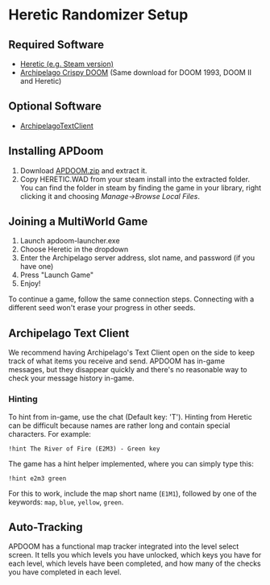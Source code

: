 # Heretic Randomizer Setup

## Required Software

- [Heretic (e.g. Steam version)](https://store.steampowered.com/app/2390/Heretic_Shadow_of_the_Serpent_Riders/)
- [Archipelago Crispy DOOM](https://github.com/Daivuk/apdoom/releases) (Same download for DOOM 1993, DOOM II and Heretic)

## Optional Software

- [ArchipelagoTextClient](https://github.com/ArchipelagoMW/Archipelago/releases)

## Installing APDoom
1. Download [APDOOM.zip](https://github.com/Daivuk/apdoom/releases) and extract it.
2. Copy HERETIC.WAD from your steam install into the extracted folder.
   You can find the folder in steam by finding the game in your library,
   right clicking it and choosing *Manage→Browse Local Files*.

## Joining a MultiWorld Game

1. Launch apdoom-launcher.exe
2. Choose Heretic in the dropdown
3. Enter the Archipelago server address, slot name, and password (if you have one)
4. Press "Launch Game"
5. Enjoy!

To continue a game, follow the same connection steps.
Connecting with a different seed won't erase your progress in other seeds.

## Archipelago Text Client

We recommend having Archipelago's Text Client open on the side to keep track of what items you receive and send.
APDOOM has in-game messages,
but they disappear quickly and there's no reasonable way to check your message history in-game.

### Hinting

To hint from in-game, use the chat (Default key: 'T'). Hinting from Heretic can be difficult because names are rather long and contain special characters. For example:
```
!hint The River of Fire (E2M3) - Green key
```
The game has a hint helper implemented, where you can simply type this:
```
!hint e2m3 green
```
For this to work, include the map short name (`E1M1`), followed by one of the keywords: `map`, `blue`, `yellow`, `green`.

## Auto-Tracking

APDOOM has a functional map tracker integrated into the level select screen.
It tells you which levels you have unlocked, which keys you have for each level, which levels have been completed,
and how many of the checks you have completed in each level.
